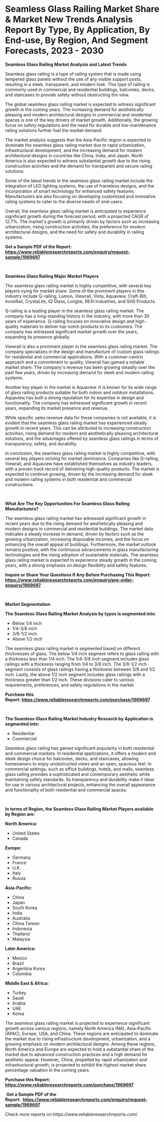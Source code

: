 <p><h1>Seamless Glass Railing Market Share & Market New Trends Analysis Report By Type, By Application, By End-use, By Region, And Segment Forecasts, 2023 - 2030</h1></p><p><strong>Seamless Glass Railing Market Analysis and Latest Trends</strong></p>
<p><p>Seamless glass railing is a type of railing system that is made using tempered glass panels without the use of any visible support posts, resulting in a sleek, transparent, and modern look. This type of railing is commonly used in commercial and residential buildings, balconies, decks, and staircases to provide safety without obstructing the view.</p><p>The global seamless glass railing market is expected to witness significant growth in the coming years. The increasing demand for aesthetically pleasing and modern architectural designs in commercial and residential spaces is one of the key drivers of market growth. Additionally, the growing focus on safety regulations and the need for durable and low-maintenance railing solutions further fuel the market demand.</p><p>The market analysis suggests that the Asia-Pacific region is expected to dominate the seamless glass railing market due to rapid urbanization, infrastructural development, and the increasing demand for modern architectural designs in countries like China, India, and Japan. North America is also expected to witness substantial growth due to the rising construction activities and the demand for transparent and secure railing solutions.</p><p>Some of the latest trends in the seamless glass railing market include the integration of LED lighting systems, the use of frameless designs, and the incorporation of smart technology for enhanced safety features. Manufacturers are also focusing on developing customized and innovative railing systems to cater to the diverse needs of end-users.</p><p>Overall, the seamless glass railing market is anticipated to experience significant growth during the forecast period, with a projected CAGR of 12.7%. The market's growth is primarily driven by factors such as increasing urbanization, rising construction activities, the preference for modern architectural designs, and the need for safety and durability in railing systems.</p></p>
<p><strong>Get a Sample PDF of the Report:&nbsp; <a href="https://www.reliableresearchreports.com/enquiry/request-sample/1969697">https://www.reliableresearchreports.com/enquiry/request-sample/1969697</a></strong></p>
<p>&nbsp;</p>
<p><strong>Seamless Glass Railing Major Market Players</strong></p>
<p><p>The seamless glass railing market is highly competitive, with several key players vying for market share. Some of the prominent players in this industry include Q-railing, Lumon, Viewrail, Vista, Aquaview, Craft-Bilt, InvisiRail, CrystaLite, IQ Glass, Longtai, REXI Industries, and SHS Products.</p><p>Q-railing is a leading player in the seamless glass railing market. The company has a long-standing history in the industry, with more than 30 years of experience. Q-railing focuses on innovative design and high-quality materials to deliver top-notch products to its customers. The company has witnessed significant market growth over the years, expanding its presence globally.</p><p>Viewrail is also a prominent player in the seamless glass railing market. The company specializes in the design and manufacture of custom glass railings for residential and commercial applications. With a customer-centric approach and a commitment to quality, Viewrail has gained a notable market share. The company's revenue has been growing steadily over the past few years, driven by increasing demand for sleek and modern railing systems.</p><p>Another key player in the market is Aquaview. It is known for its wide range of glass railing products suitable for both indoor and outdoor installations. Aquaview has built a strong reputation for its expertise in design and functionality. The company has witnessed significant growth in recent years, expanding its market presence and revenue.</p><p>While specific sales revenue data for these companies is not available, it is evident that the seamless glass railing market has experienced steady growth in recent years. This can be attributed to increasing construction activities, rising demand for modern and aesthetically pleasing architectural solutions, and the advantages offered by seamless glass railings in terms of transparency, safety, and durability.</p><p>In conclusion, the seamless glass railing market is highly competitive, with several key players striving for market dominance. Companies like Q-railing, Viewrail, and Aquaview have established themselves as industry leaders, with a proven track record of delivering high-quality products. The market is expected to continue growing, driven by the increasing demand for sleek and modern railing systems in both residential and commercial constructions.</p></p>
<p>&nbsp;</p>
<p><strong>What Are The Key Opportunities For Seamless Glass Railing Manufacturers?</strong></p>
<p><p>The seamless glass railing market has witnessed significant growth in recent years due to the rising demand for aesthetically pleasing and modern designs in commercial and residential buildings. The market data indicates a steady increase in demand, driven by factors such as the growing urbanization, increasing disposable incomes, and the focus on enhancing the overall appeal of buildings. Furthermore, the market outlook remains positive, with the continuous advancements in glass manufacturing technologies and the rising adoption of sustainable materials. The seamless glass railing market is expected to experience steady growth in the coming years, with a strong emphasis on design flexibility and safety features.</p></p>
<p><strong>Inquire or Share Your Questions If Any Before Purchasing This Report: <a href="https://www.reliableresearchreports.com/enquiry/pre-order-enquiry/1969697">https://www.reliableresearchreports.com/enquiry/pre-order-enquiry/1969697</a></strong></p>
<p>&nbsp;</p>
<p><strong>Market Segmentation</strong></p>
<p><strong>The Seamless Glass Railing Market Analysis by types is segmented into:</strong></p>
<p><ul><li>Below 1/4 inch</li><li>1/4-3/8 inch</li><li>3/8-1/2 inch</li><li>Above 1/2 inch</li></ul></p>
<p><p>The seamless glass railing market is segmented based on different thicknesses of glass. The below 1/4 inch segment refers to glass railing with a thickness less than 1/4 inch. The 1/4-3/8 inch segment includes glass railings with a thickness ranging from 1/4 to 3/8 inch. The 3/8-1/2 inch segment consists of glass railings having a thickness between 3/8 and 1/2 inch. Lastly, the above 1/2 inch segment includes glass railings with a thickness greater than 1/2 inch. These divisions cater to various requirements, preferences, and safety regulations in the market.</p></p>
<p><strong>Purchase this Report:&nbsp;<a href="https://www.reliableresearchreports.com/purchase/1969697">https://www.reliableresearchreports.com/purchase/1969697</a></strong></p>
<p>&nbsp;</p>
<p><strong>The Seamless Glass Railing Market Industry Research by Application is segmented into:</strong></p>
<p><ul><li>Residential</li><li>Commercial</li></ul></p>
<p><p>Seamless glass railing has gained significant popularity in both residential and commercial markets. In residential applications, it offers a modern and sleek design choice for balconies, decks, and staircases, allowing homeowners to enjoy unobstructed views and an open, spacious feel. In commercial settings, such as office buildings, hotels, and malls, seamless glass railing provides a sophisticated and contemporary aesthetic while maintaining safety standards. Its transparency and durability make it ideal for use in various architectural projects, enhancing the overall appearance and functionality of both residential and commercial spaces.</p></p>
<p>&nbsp;</p>
<p><strong>In terms of Region, the Seamless Glass Railing Market Players available by Region are:</strong></p>
<p>
    <p> <strong> North America: </strong>
        <ul>
            <li>United States</li>
            <li>Canada</li>
        </ul>
        </p> 
    <p> <strong> Europe: </strong>
        <ul>
            <li>Germany</li>
            <li>France</li>
            <li>U.K.</li>
            <li>Italy</li>
            <li>Russia</li>
        </ul>
        </p> 
    <p> <strong> Asia-Pacific: </strong>
        <ul>
            <li>China</li>
            <li>Japan</li>
            <li>South Korea</li>
            <li>India</li>
            <li>Australia</li>
            <li>China Taiwan</li>
            <li>Indonesia</li>
            <li>Thailand</li>
            <li>Malaysia</li>
        </ul>
        </p> 
    <p> <strong> Latin America: </strong>
        <ul>
            <li>Mexico</li>
            <li>Brazil</li>
            <li>Argentina Korea</li>
            <li>Colombia</li>
        </ul>
        </p> 
    <p> <strong> Middle East & Africa: </strong>
        <ul>
            <li>Turkey</li>
            <li>Saudi</li>
            <li>Arabia</li>
            <li>UAE</li>
            <li>Korea</li>
        </ul>
    </p>
    </p>
<p><p>The seamless glass railing market is projected to experience significant growth across various regions, namely North America (NA), Asia-Pacific (APAC), Europe, USA, and China. These regions are anticipated to dominate the market due to rising infrastructure development, urbanization, and a growing emphasis on modern architectural designs. Among these regions, North America and Europe are expected to hold a substantial share of the market due to advanced construction practices and a high demand for aesthetic appeal. However, China, propelled by rapid urbanization and infrastructural growth, is projected to exhibit the highest market share percentage valuation in the coming years.</p></p>
<p><strong>Purchase this Report: <a href="https://www.reliableresearchreports.com/purchase/1969697">https://www.reliableresearchreports.com/purchase/1969697</a></strong></p>
<p>&nbsp;<strong>Get a Sample PDF of the Report:&nbsp;&nbsp;<a href="https://www.reliableresearchreports.com/enquiry/request-sample/1969697">https://www.reliableresearchreports.com/enquiry/request-sample/1969697</a></strong></p>
<p><strong></strong></p>
<p>Check more reports on https://www.reliableresearchreports.com/</p>